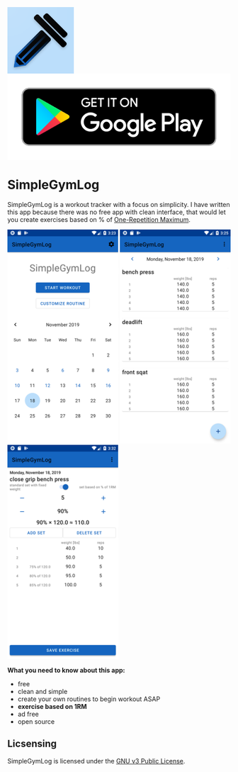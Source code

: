 <img src="/pictures/logo.png" align="center" height="150" width="150" > <a href="https://play.google.com/store/apps/details?id=pl.kcworks.simplegymlog"><img src="/pictures/google-play-badge.png" align="center"></a>

# SimpleGymLog

SimpleGymLog is a workout tracker with a focus on simplicity.
I have written this app because there was no free app with clean interface, that would let you create exercises based on % of [One-Repetition Maximum](https://en.wikipedia.org/wiki/One-repetition_maximum).

<img src="pictures/main_screen.png" width="250" > <img src="/pictures/workout_screen.png" width="250" > <img src="/pictures/add_exercie_screen.png" width="250" >


**What you need to know about this app:**
- free
- clean and simple
- create your own routines to begin workout ASAP
- **exercise based on 1RM**
- ad free
- open source

## Licsensing
SimpleGymLog is licensed under the [GNU v3 Public License](/LICENSE). 

